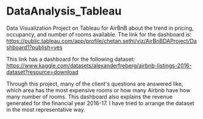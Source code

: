 # DataAnalysis_Tableau
Data Visualization Project on Tableau for AirBnB about the trend in pricing, occupancy, and number of rooms available.
The link for the dashboard is: https://public.tableau.com/app/profile/chetan.sethi/viz/AirBnBDAProject/Dashboard1?publish=yes

This link has a dashboard for the following dataset: https://www.kaggle.com/datasets/alexanderfreberg/airbnb-listings-2016-dataset?resource=download

Through this project, many of the client's questions are answered like, which area has the most expensive rooms or how many Airbnb have how many number of rooms.
This dashboard also explains the revenue generated for the financial year 2016-17.
I have tried to arrange the dataset in the most representative way.
